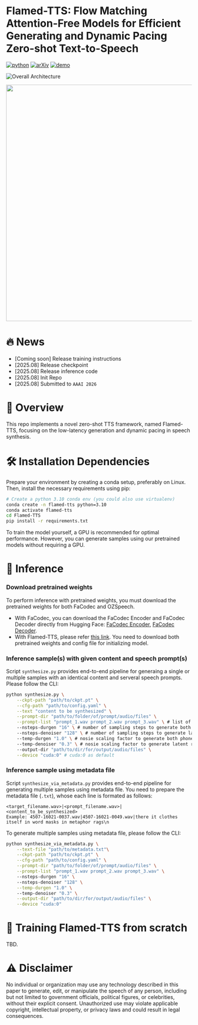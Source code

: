 # Flamed-TTS: Flow Matching Attention-Free Models for Efficient Generating and Dynamic Pacing Zero-shot Text-to-Speech

[![python](https://img.shields.io/badge/Python-3.10-brightgreen)]([https://github.com/SWivid/F5-TTS](https://github.com/flamedtts/Flamed-TTS))
[![arXiv](https://img.shields.io/badge/arXiv-2410.06885-b31b1b.svg?logo=arXiv)]()
[![demo](https://img.shields.io/badge/GitHub-Demo%20page-orange.svg)]()

![Overall Architecture](https://github.com/flamedtts/Flamed-TTS/blob/main/figs/Flamed-TTS.png)
<div align="center">
	<img src="https://github.com/flamedtts/Flamed-TTS/blob/main/figs/CodeDecoder_Denoiser.png" width="640" style="display: block; margin: auto;"/>
</div>

# 🔥 News
- [Coming soon] Release training instructions
- [2025.08] Release checkpoint
- [2025.08] Release inference code
- [2025.08] Init Repo
- [2025.08] Submitted to `AAAI 2026`

# 🎯 Overview

This repo implements a novel zero-shot TTS framework, named Flamed-TTS, focusing on the low-latency generation and dynamic pacing in speech synthesis.

# 🛠️ Installation Dependencies

Prepare your environment by creating a conda setup, preferably on Linux. Then, install the necessary requirements using pip:
```bash
# Create a python 3.10 conda env (you could also use virtualenv)
conda create -n flamed-tts python=3.10
conda activate flamed-tts
cd Flamed-TTS
pip install -r requirements.txt
```

To train the model yourself, a GPU is recommended for optimal performance. However, you can generate samples using our pretrained models without requiring a GPU.

# 🚀 Inference

### Download pretrained weights

To perform inference with pretrained weights, you must download the pretrained weights for both FaCodec and OZSpeech.

* With FaCodec, you can download the FaCodec Encoder and FaCodec Decoder directly from Hugging Face: [FaCodec Encoder](https://huggingface.co/amphion/naturalspeech3_facodec/blob/main/ns3_facodec_encoder.bin), [FaCodec Decoder](https://huggingface.co/amphion/naturalspeech3_facodec/blob/main/ns3_facodec_decoder.bin).
* With Flamed-TTS, please refer [this link](https://drive.google.com/drive/folders/17A5OJoF6yUqiy62n1ghEGJ6EwHUexUEs?usp=sharing). You need to download both pretrained weights and config file for initializing model.

### Inference sample(s) with given content and speech prompt(s)

Script `synthesize.py` provides end-to-end pipeline for generaing a single or multiple samples with an identical content and serveral speech prompts. Please follow the CLI:

```bash
python synthesize.py \
	--ckpt-path "path/to/ckpt.pt" \
 	--cfg-path "path/to/config.yaml" \
	--text "content to be synthesized" \
	--prompt-dir "path/to/folder/of/prompt/audio/files" \
	--prompt-list "prompt_1.wav prompt_2.wav prompt_3.wav" \ # list of prompt filenames to be synthesized
	--nsteps-durgen "16" \ # number of sampling steps to generate both phoneme durations and silences, 64 as default
	--nsteps-denoiser "128" \ # number of sampling steps to generate latent representations of speech, 64 as default
	--temp-durgen "1.0" \ # nosie scaling factor to generate both phoneme durations and silences, 0.3 as default
	--temp-denoiser "0.3" \ # nosie scaling factor to generate latent representations of speech, 0.3 as default
	--output-dir "path/to/dir/for/output/audio/files" \
	--device "cuda:0" # cuda:0 as default
```

### Inference sample using metadata file
Script `synthesize_via_metadata.py` provides end-to-end pipeline for generating multiple samples using metadata file. You need to prepare the metadata file (`.txt`), whose each line is formated as follows:

```
<target_filename.wav>|<prompt_filename.wav>|<content_to_be_synthesized>
Example: 4507-16021-0037.wav|4507-16021-0049.wav|there it clothes itself in word masks in metaphor rags\n
```
To generate multiple samples using metadata file, please follow the CLI:
```bash
python synthesize_via_metadata.py \
	--text-file "path/to/metadata.txt"\
	--ckpt-path "path/to/ckpt.pt" \
 	--cfg-path "path/to/config.yaml" \
	--prompt-dir "path/to/folder/of/prompt/audio/files" \
	--prompt-list "prompt_1.wav prompt_2.wav prompt_3.wav" \ 
	--nsteps-durgen "16" \ 
	--nsteps-denoiser "128" \
	--temp-durgen "1.0" \ 
	--temp-denoiser "0.3" \
	--output-dir "path/to/dir/for/output/audio/files" \
	--device "cuda:0"
```

# 🔄 Training Flamed-TTS from scratch

TBD.

# ⚠️ Disclaimer

No individual or organization may use any technology described in this paper to generate, edit, or manipulate the speech of any person, including but not limited to government officials, political figures, or celebrities, without their explicit consent. Unauthorized use may violate applicable copyright, intellectual property, or privacy laws and could result in legal consequences.




















